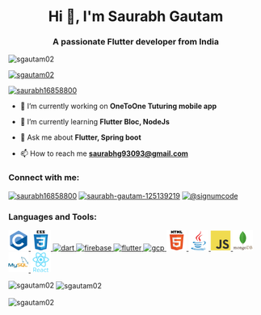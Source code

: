 <h1 align="center">Hi 👋, I'm Saurabh Gautam</h1>
<h3 align="center">A passionate Flutter developer from India</h3>

<p align="left"> <img src="https://komarev.com/ghpvc/?username=sgautam02&label=Profile%20views&color=0e75b6&style=flat" alt="sgautam02" /> </p>

<p align="left"> <a href="https://github.com/ryo-ma/github-profile-trophy"><img src="https://github-profile-trophy.vercel.app/?username=sgautam02" alt="sgautam02" /></a> </p>

<p align="left"> <a href="https://twitter.com/saurabh16858800" target="blank"><img src="https://img.shields.io/twitter/follow/saurabh16858800?logo=twitter&style=for-the-badge" alt="saurabh16858800" /></a> </p>

- 🔭 I’m currently working on **OneToOne Tuturing mobile app**

- 🌱 I’m currently learning **Flutter Bloc, NodeJs**

- 💬 Ask me about **Flutter, Spring boot**

- 📫 How to reach me **saurabhg93093@gmail.com**

<h3 align="left">Connect with me:</h3>
<p align="left">
<a href="https://twitter.com/saurabh16858800" target="blank"><img align="center" src="https://raw.githubusercontent.com/rahuldkjain/github-profile-readme-generator/master/src/images/icons/Social/twitter.svg" alt="saurabh16858800" height="30" width="40" /></a>
<a href="https://linkedin.com/in/saurabh-gautam-125139219" target="blank"><img align="center" src="https://raw.githubusercontent.com/rahuldkjain/github-profile-readme-generator/master/src/images/icons/Social/linked-in-alt.svg" alt="saurabh-gautam-125139219" height="30" width="40" /></a>
<a href="https://www.youtube.com/c/@signumcode" target="blank"><img align="center" src="https://raw.githubusercontent.com/rahuldkjain/github-profile-readme-generator/master/src/images/icons/Social/youtube.svg" alt="@signumcode" height="30" width="40" /></a>
</p>

<h3 align="left">Languages and Tools:</h3>
<p align="left"> <a href="https://www.cprogramming.com/" target="_blank" rel="noreferrer"> <img src="https://raw.githubusercontent.com/devicons/devicon/master/icons/c/c-original.svg" alt="c" width="40" height="40"/> </a> <a href="https://www.w3schools.com/css/" target="_blank" rel="noreferrer"> <img src="https://raw.githubusercontent.com/devicons/devicon/master/icons/css3/css3-original-wordmark.svg" alt="css3" width="40" height="40"/> </a> <a href="https://dart.dev" target="_blank" rel="noreferrer"> <img src="https://www.vectorlogo.zone/logos/dartlang/dartlang-icon.svg" alt="dart" width="40" height="40"/> </a> <a href="https://firebase.google.com/" target="_blank" rel="noreferrer"> <img src="https://www.vectorlogo.zone/logos/firebase/firebase-icon.svg" alt="firebase" width="40" height="40"/> </a> <a href="https://flutter.dev" target="_blank" rel="noreferrer"> <img src="https://www.vectorlogo.zone/logos/flutterio/flutterio-icon.svg" alt="flutter" width="40" height="40"/> </a> <a href="https://cloud.google.com" target="_blank" rel="noreferrer"> <img src="https://www.vectorlogo.zone/logos/google_cloud/google_cloud-icon.svg" alt="gcp" width="40" height="40"/> </a> <a href="https://www.w3.org/html/" target="_blank" rel="noreferrer"> <img src="https://raw.githubusercontent.com/devicons/devicon/master/icons/html5/html5-original-wordmark.svg" alt="html5" width="40" height="40"/> </a> <a href="https://www.java.com" target="_blank" rel="noreferrer"> <img src="https://raw.githubusercontent.com/devicons/devicon/master/icons/java/java-original.svg" alt="java" width="40" height="40"/> </a> <a href="https://developer.mozilla.org/en-US/docs/Web/JavaScript" target="_blank" rel="noreferrer"> <img src="https://raw.githubusercontent.com/devicons/devicon/master/icons/javascript/javascript-original.svg" alt="javascript" width="40" height="40"/> </a> <a href="https://www.mongodb.com/" target="_blank" rel="noreferrer"> <img src="https://raw.githubusercontent.com/devicons/devicon/master/icons/mongodb/mongodb-original-wordmark.svg" alt="mongodb" width="40" height="40"/> </a> <a href="https://www.mysql.com/" target="_blank" rel="noreferrer"> <img src="https://raw.githubusercontent.com/devicons/devicon/master/icons/mysql/mysql-original-wordmark.svg" alt="mysql" width="40" height="40"/> </a> <a href="https://reactjs.org/" target="_blank" rel="noreferrer"> <img src="https://raw.githubusercontent.com/devicons/devicon/master/icons/react/react-original-wordmark.svg" alt="react" width="40" height="40"/> </a> </p>

<p><img align="left" src="https://github-readme-stats.vercel.app/api/top-langs?username=sgautam02&show_icons=true&locale=en&layout=compact" alt="sgautam02" /></p>

<p>&nbsp;<img align="center" src="https://github-readme-stats.vercel.app/api?username=sgautam02&show_icons=true&locale=en" alt="sgautam02" /></p>

<p><img align="center" src="https://github-readme-streak-stats.herokuapp.com/?user=sgautam02&" alt="sgautam02" /></p>
